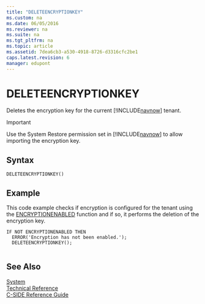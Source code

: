 ```yaml
---
title: "DELETEENCRYPTIONKEY"
ms.custom: na
ms.date: 06/05/2016
ms.reviewer: na
ms.suite: na
ms.tgt_pltfrm: na
ms.topic: article
ms.assetid: 7dea6cb3-a530-4918-8726-d3316cfc2be1
caps.latest.revision: 6
manager: edupont
---
```

# DELETEENCRYPTIONKEY
Deletes the encryption key for the current [!INCLUDE[navnow](includes/navnow_md.md)] tenant.  
  
> [!IMPORTANT]  
>  Use the System Restore permission set in [!INCLUDE[navnow](includes/navnow_md.md)] to allow importing the encryption key.  
  
## Syntax  
  
```  
DELETEENCRYPTIONKEY()  
```  
  
## Example  
 This code example checks if encryption is configured for the tenant using the [ENCRYPTIONENABLED](ENCRYPTIONENABLED.md) function and if so, it performs the deletion of the encryption key.  
  
```  
IF NOT ENCRYPTIONENABLED THEN  
  ERROR('Encryption has not been enabled.');  
  DELETEENCRYPTIONKEY();  
  
```  
  
## See Also  
 [System](System.md)   
 [Technical Reference](Technical-Reference.md)   
 [C\-SIDE Reference Guide](C-SIDE-Reference-Guide.md)